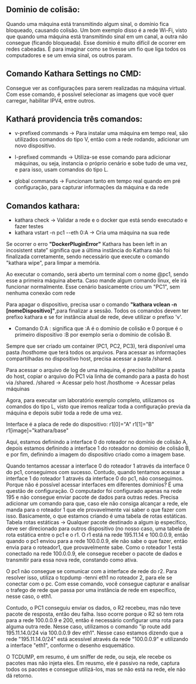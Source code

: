 ## Dominio de colisão: 
Quando uma máquina está transmitindo algum sinal, o domínio fica bloqueado, causando colisão. Um bom exemplo disso é a rede Wi-Fi, visto que quando uma máquina está transmitindo sinal em um canal, a outra não consegue (ficando bloqueada). Esse domínio é muito difícil de ocorrer em redes cabeadas. É para imaginar como se tivesse um fio que liga todos os computadores e se um envia sinal, os outros param.

## Comando Kathara Settings no CMD: 
Consegue ver as configurações para serem realizadas na máquina virtual. Com esse comando, é possível selecionar as imagens que você quer carregar, habilitar IPV4, entre outros.

## Kathará providencia três comandos:
* v-prefixed commands -> Para instalar uma máquina em tempo real, são utilizados comandos do tipo V, então com a rede rodando, adicionar um novo dispositivo.

* l-prefixed commands -> Utiliza-se esse comando para adicionar máquinas, ou seja, instancia o próprio cenário e sobe tudo de uma vez, e para isso, usam comandos do tipo L.

* global commands -> Funcionam tanto em tempo real quando em pré configuração, para capturar informações da máquina e da rede

## Comandos kathara:
* kathara check -> Validar a rede e o docker que está sendo executado e fazer testes
* kathara vstart -n pc1 --eth 0:A -> Cria uma máquina na sua rede

Se ocorrer o erro **"DockerPluginError"** Kathara has been left in an incosistent state” significa que a última instância do Kathara não foi finalizada corretamente, sendo necessário que execute o comando "kathara wipe", para limpar a memória.

Ao executar o comando, será aberto um terminal com o nome @pc1, sendo esse a primeira máquina aberta. Caso mande algum comando linux, ele irá funcionar normalmente. Esse cenário basicamente criou um "PC1", sem nenhuma conexão com rede

Para apagar o dispositivo, precisa usar o comando **"kathara vclean -n [nomeDispositivo]"**,para finalizar a sessão. Todos os comandos devem ter prefixo kathara e se for instância atual de rede, deve utilizar o prefixo 'v'.

* Comando 0:A : significa que :A é o domínio de colisão e 0 porque é o primeiro dispositivo
:B por exemplo seria o domínio de colisão B.








Sempre que ser criado um container (PC1, PC2, PC3), terá disponível uma pasta /hosthome que terá todos os arquivos. Para acessar as informações compartilhadas no dispositivo host, precisa acessar a pasta /shared.

Para acessar o arquivo de log de uma máquina, é preciso habilitar a pasta do host, copiar o arquivo do PC1 via linha de comando para a pasta do host via /shared.
/shared -> Acessar pelo host
/hosthome -> Acessar pelas máquinas

Agora, para executar um laboratório exemplo completo, utilizamos os comandos do tipo L, visto que iremos realizar toda a configuração previa da máquina e depois subir toda a rede de uma vez.

Interface é a placa de rede do dispositivo:
r1[0]="A"
r1[1]="B"
r1[image]="kathara/base"

Aqui, estamos definindo a interface 0 do roteador no domínio de colisão A, depois estamos definindo a interface 1 do roteador no domínio de colisão B, e por fim, definindo a imagem do dispositivo criado como a imagem base.

Quando tentamos acessar a interface 0 do roteador 1 através da interface 0 do pc1, conseguimos com sucesso. Contudo, quando tentamos acessar a interface 1 do roteador 1 através da interface 0 do pc1, não conseguimos.
Porque não é possível acessar interfaces em diferentes domínios?
É uma questão de configuração. O computador foi configurado apenas na rede 195 e não consegue enviar pacote de dados para outras redes. Precisa adicionar um comando para que, caso ele não consiga alcançar a rede, ele manda para o roteador 1 que ele provavelmente vai saber o que fazer com isso. Basicamente, o que estamos criando é uma tabela de rotas estáticas.
Tabela rotas estáticas -> Qualquer pacote destinado a algum ip específico, deve ser direcionado para outros dispositivo (no nosso caso, uma tabela de rota estática entre o pc1 e o r1.
O r1 está na rede 195.11.14 e 100.0.0.9, então quando o pc1 enviou para a rede 100.0.0.9, ele não sabe o que fazer, então envia para o roteador1, que provavelmente sabe. Como o roteador 1 está conectado na rede 100.0.0.9, ele consegue receber o pacote de dados e transmitir para essa nova rede, constando como ativa.

O pc1 não consegue se comunicar com a interface de rede do r2. Para resolver isso, utiliza o tcpdump -tenni eth1 no roteador 2, para ele se conectar com o pc. Com esse comando, você consegue capturar e analisar o trafego de rede que passa por uma instância de rede em específico, nesse caso, o eth1.

Contudo, o PC1 conseguiu enviar os dados, o R2 recebeu, mas não teve pacote de resposta, então deu falha. Isso ocorre porque o R2 só tem rota para a rede 100.0.0.9 e 200, então é necessário configurar uma rota para alguma outra rede. Nesse caso, utilizamos o comando "ip route add 195.11.14.0/24 via 100.0.0.9 dev eth1". Nesse caso estamos dizendo que a rede "195.11.14.0/24" está acessível através da rede "100.0.0.9" e utilizando a interface "eth1", conforme o desenho esquemático.

O TCDUMP, em resumo, é um sniffer de rede, ou seja, ele recebe os pacotes mas não injeta eles. Em reusmo, ele é passivo na rede, captura todos os pacotes e consegue utilizá-los, mas se não está na rede, ele não dá retorno.

